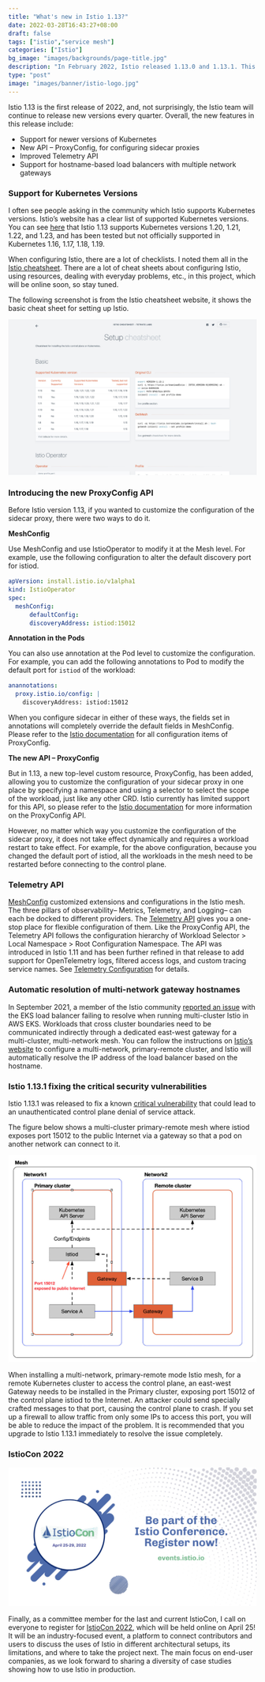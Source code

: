 ```yaml
---
title: "What's new in Istio 1.13?"
date: 2022-03-28T16:43:27+08:00
draft: false
tags: ["istio","service mesh"]
categories: ["Istio"]
bg_image: "images/backgrounds/page-title.jpg"
description: "In February 2022, Istio released 1.13.0 and 1.13.1. This blog will give you an overview of what’s new in these two releases."
type: "post"
image: "images/banner/istio-logo.jpg"
---
```


Istio 1.13 is the first release of 2022, and, not surprisingly, the Istio team will continue to release new versions every quarter. Overall, the new features in this release include:

- Support for newer versions of Kubernetes
- New API – ProxyConfig, for configuring sidecar proxies
- Improved Telemetry API
- Support for hostname-based load balancers with multiple network gateways

### Support for Kubernetes Versions

I often see people asking in the community which Istio supports Kubernetes versions. Istio’s website has a clear list of supported Kubernetes versions. You can see [here](https://istio.io/latest/docs/releases/supported-releases/#support-status-of-istio-releases) that Istio 1.13 supports Kubernetes versions 1.20, 1.21, 1.22, and 1.23, and has been tested but not officially supported in Kubernetes 1.16, 1.17, 1.18, 1.19.

When configuring Istio, there are a lot of checklists. I noted them all in the [Istio cheatsheet](https://github.com/tetratelabs/istio-cheatsheet). There are a lot of cheat sheets about configuring Istio, using resources, dealing with everyday problems, etc., in this project, which will be online soon, so stay tuned.

The following screenshot is from the Istio cheatsheet website, it shows the basic cheat sheet for setting up Istio.

![Istio cheatsheet](istio-cheatsheet.jpg)

### Introducing the new ProxyConfig API

Before Istio version 1.13, if you wanted to customize the configuration of the sidecar proxy, there were two ways to do it.

**MeshConfig**

Use MeshConfig and use IstioOperator to modify it at the Mesh level. For example, use the following configuration to alter the default discovery port for istiod.

```yaml
apVersion: install.istio.io/v1alpha1
kind: IstioOperator
spec:
  meshConfig:
	  defaultConfig:
      discoveryAddress: istiod:15012
```

**Annotation in the Pods**

You can also use annotation at the Pod level to customize the configuration. For example, you can add the following annotations to Pod to modify the default port for `istiod` of the workload:

```yaml
anannotations:
  proxy.istio.io/config: |
    discoveryAddress: istiod:15012
```

When you configure sidecar in either of these ways, the fields set in annotations will completely override the default fields in MeshConfig. Please refer to the [Istio documentation](https://istio.io/latest/docs/reference/config/istio.mesh.v1alpha1/#ProxyConfig) for all configuration items of ProxyConfig.

**The new API – ProxyConfig**

But in 1.13, a new top-level custom resource, ProxyConfig, has been added, allowing you to customize the configuration of your sidecar proxy in one place by specifying a namespace and using a selector to select the scope of the workload, just like any other CRD. Istio currently has limited support for this API, so please refer to the [Istio documentation](https://istio.io/latest/docs/reference/config/networking/proxy-config/) for more information on the ProxyConfig API.

However, no matter which way you customize the configuration of the sidecar proxy, it does not take effect dynamically and requires a workload restart to take effect. For example, for the above configuration, because you changed the default port of istiod, all the workloads in the mesh need to be restarted before connecting to the control plane.

### Telemetry API

[MeshConfig](https://istio.io/latest/docs/reference/config/istio.mesh.v1alpha1/#MeshConfig-ExtensionProvider) customized extensions and configurations in the Istio mesh. The three pillars of observability– Metrics, Telemetry, and Logging– can each be docked to different providers. The [Telemetry API](https://istio.io/latest/docs/tasks/observability/telemetry/) gives you a one-stop place for flexible configuration of them. Like the ProxyConfig API, the Telemetry API follows the configuration hierarchy of Workload Selector > Local Namespace > Root Configuration Namespace. The API was introduced in Istio 1.11 and has been further refined in that release to add support for OpenTelemetry logs, filtered access logs, and custom tracing service names. See [Telemetry Configuration](https://istio.io/latest/docs/reference/config/telemetry/) for details.

### Automatic resolution of multi-network gateway hostnames

In September 2021, a member of the Istio community [reported an issue](https://szabo.jp/2021/09/22/multicluster-istio-on-eks/) with the EKS load balancer failing to resolve when running multi-cluster Istio in AWS EKS. Workloads that cross cluster boundaries need to be communicated indirectly through a dedicated east-west gateway for a multi-cluster, multi-network mesh. You can follow the instructions on [Istio’s website](https://istio.io/latest/docs/setup/install/multicluster/multi-primary_multi-network/) to configure a multi-network, primary-remote cluster, and Istio will automatically resolve the IP address of the load balancer based on the hostname.

### Istio 1.13.1 fixing the critical security vulnerabilities

Istio 1.13.1 was released to fix a known [critical vulnerability](https://cve.mitre.org/cgi-bin/cvekey.cgi?keyword=CVE-2022-23635) that could lead to an unauthenticated control plane denial of service attack.

The figure below shows a multi-cluster primary-remote mesh where istiod exposes port 15012 to the public Internet via a gateway so that a pod on another network can connect to it.

![Multi-network Mesh](multi-network-mesh.jpg)

When installing a multi-network, primary-remote mode Istio mesh, for a remote Kubernetes cluster to access the control plane, an east-west Gateway needs to be installed in the Primary cluster, exposing port 15012 of the control plane istiod to the Internet. An attacker could send specially crafted messages to that port, causing the control plane to crash. If you set up a firewall to allow traffic from only some IPs to access this port, you will be able to reduce the impact of the problem. It is recommended that you upgrade to Istio 1.13.1 immediately to resolve the issue completely.

### IstioCon 2022

![IstioCon 2022](istiocon-2022.jpg)

Finally, as a committee member for the last and current IstioCon, I call on everyone to register for [IstioCon 2022](https://events.istio.io/istiocon-2022/), which will be held online on April 25! It will be an industry-focused event, a platform to connect contributors and users to discuss the uses of Istio in different architectural setups, its limitations, and where to take the project next. The main focus on end-user companies, as we look forward to sharing a diversity of case studies showing how to use Istio in production.
